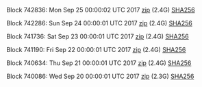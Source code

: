 Block 742836: Mon Sep 25 00:00:02 UTC 2017 [zip](https://transfer.sh/15VQxw/bootstrap.dat.20170925.zip) (2.4G) [SHA256](https://transfer.sh/BdRkE/sha256.txt)

Block 742286: Sun Sep 24 00:00:01 UTC 2017 [zip](https://transfer.sh/G8AiO/bootstrap.dat.20170924.zip) (2.4G) [SHA256](https://transfer.sh/4eCAn/sha256.txt)

Block 741736: Sat Sep 23 00:00:01 UTC 2017 [zip](https://transfer.sh/bpjrM/bootstrap.dat.20170923.zip) (2.4G) [SHA256](https://transfer.sh/13b3bH/sha256.txt)

Block 741190: Fri Sep 22 00:00:01 UTC 2017 [zip](https://transfer.sh/9WYpX/bootstrap.dat.20170922.zip) (2.4G) [SHA256](https://transfer.sh/IH14S/sha256.txt)

Block 740634: Thu Sep 21 00:00:01 UTC 2017 [zip](https://transfer.sh/K7yCR/bootstrap.dat.20170921.zip) (2.4G) [SHA256](https://transfer.sh/hDYCk/sha256.txt)

Block 740086: Wed Sep 20 00:00:01 UTC 2017 [zip](https://transfer.sh/DH99k/bootstrap.dat.20170920.zip) (2.3G) [SHA256](https://transfer.sh/FnNjj/sha256.txt)
